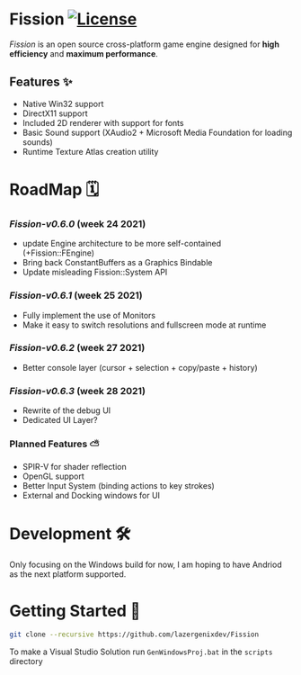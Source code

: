 # Fission [![License](https://img.shields.io/github/license/lazergenixdev/Fission?color=dodgerblue&style=plastic)](https://github.com/lazergenixdev/Fission/blob/master/LICENSE)
*Fission* is an open source cross-platform game engine designed for **high efficiency** and **maximum performance**.

## Features ✨
- Native Win32 support
- DirectX11 support
- Included 2D renderer with support for fonts
- Basic Sound support (XAudio2 + Microsoft Media Foundation for loading sounds)
- Runtime Texture Atlas creation utility

# RoadMap 🗓
### *Fission-v0.6.0* (week 24 2021)
- update Engine architecture to be more self-contained (+Fission::FEngine)
- Bring back ConstantBuffers as a Graphics Bindable
- Update misleading Fission::System API
### *Fission-v0.6.1* (week 25 2021)
- Fully implement the use of Monitors
- Make it easy to switch resolutions and fullscreen mode at runtime
### *Fission-v0.6.2* (week 27 2021)
- Better console layer (cursor + selection + copy/paste + history)
### *Fission-v0.6.3* (week 28 2021)
- Rewrite of the debug UI
- Dedicated UI Layer?

### Planned Features ⛅
- SPIR-V for shader reflection
- OpenGL support
- Better Input System (binding actions to key strokes)
- External and Docking windows for UI

# Development 🛠
Only focusing on the Windows build for now, I am hoping to have Andriod as the next platform supported.

# Getting Started 🚀
```sh
git clone --recursive https://github.com/lazergenixdev/Fission
```
To make a Visual Studio Solution run `GenWindowsProj.bat` in the `scripts` directory
